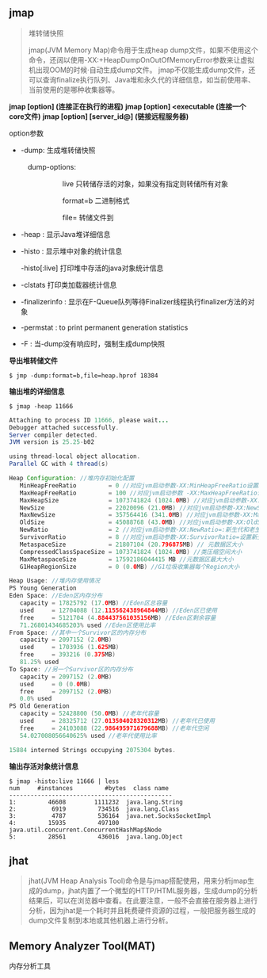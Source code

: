 

## jmap 

> 堆转储快照
>
> jmap(JVM Memory Map)命令用于生成heap dump文件，如果不使用这个命令，还阔以使用-XX:+HeapDumpOnOutOfMemoryError参数来让虚拟机出现OOM的时候·自动生成dump文件。
> jmap不仅能生成dump文件，还可以查询finalize执行队列、Java堆和永久代的详细信息，如当前使用率、当前使用的是哪种收集器等。



**jmap [option] <LVMID> (连接正在执行的进程)**
**jmap [option] <executable <core> (连接一个core文件)**
**jmap [option] [server_id@]<remote server IP or hostname> (链接远程服务器)**



option参数

- -dump:<dump-options> 生成堆转储快照

  　dump-options:

  　　　　　　live 只转储存活的对象，如果没有指定则转储所有对象

  　　　　　　format=b 二进制格式

  　　　　　　file=<file>   转储文件到 <file>

- -heap : 显示Java堆详细信息

- -histo : 显示堆中对象的统计信息

  -histo[:live] 打印堆中存活的java对象统计信息

- -clstats 打印类加载器统计信息

- -finalizerinfo : 显示在F-Queue队列等待Finalizer线程执行finalizer方法的对象

- -permstat : to print permanent generation statistics

- -F : 当-dump没有响应时，强制生成dump快照

**导出堆转储文件**

```
$ jmp -dump:format=b,file=heap.hprof 18384
```



**输出堆的详细信息**

```shell
$ jmap -heap 11666
```

```java
Attaching to process ID 11666, please wait...
Debugger attached successfully.
Server compiler detected.
JVM version is 25.25-b02

using thread-local object allocation.
Parallel GC with 4 thread(s)

Heap Configuration: //堆内存初始化配置
   MinHeapFreeRatio         = 0 //对应jvm启动参数-XX:MinHeapFreeRatio设置JVM堆最小空闲比率(default 40)
   MaxHeapFreeRatio         = 100 //对应jvm启动参数 -XX:MaxHeapFreeRatio设置JVM堆最大空闲比率(default 70)
   MaxHeapSize              = 1073741824 (1024.0MB) //对应jvm启动参数-XX:MaxHeapSize=设置JVM堆的最大大小
   NewSize                  = 22020096 (21.0MB) //对应jvm启动参数-XX:NewSize=设置JVM堆的新生代的默认大小
   MaxNewSize               = 357564416 (341.0MB) //对应jvm启动参数-XX:MaxNewSize=设置JVM堆的新生代的最大大小
   OldSize                  = 45088768 (43.0MB) //对应jvm启动参数-XX:OldSize=<value>:设置JVM堆的老年代的大小
   NewRatio                 = 2 //对应jvm启动参数-XX:NewRatio=:新生代和老生代的大小比率
   SurvivorRatio            = 8 //对应jvm启动参数-XX:SurvivorRatio=设置新生代中Eden区与Survivor区的大小比值
   MetaspaceSize            = 21807104 (20.796875MB) // 元数据区大小
   CompressedClassSpaceSize = 1073741824 (1024.0MB) //类压缩空间大小
   MaxMetaspaceSize         = 17592186044415 MB //元数据区最大大小
   G1HeapRegionSize         = 0 (0.0MB) //G1垃圾收集器每个Region大小

Heap Usage: //堆内存使用情况
PS Young Generation 
Eden Space: //Eden区内存分布
   capacity = 17825792 (17.0MB) //Eden区总容量
   used     = 12704088 (12.115562438964844MB) //Eden区已使用
   free     = 5121704 (4.884437561035156MB) //Eden区剩余容量
   71.26801434685203% used //Eden区使用比率
From Space: //其中一个Survivor区的内存分布
   capacity = 2097152 (2.0MB)
   used     = 1703936 (1.625MB)
   free     = 393216 (0.375MB)
   81.25% used
To Space: //另一个Survivor区的内存分布
   capacity = 2097152 (2.0MB)
   used     = 0 (0.0MB)
   free     = 2097152 (2.0MB)
   0.0% used
PS Old Generation
   capacity = 52428800 (50.0MB) //老年代容量
   used     = 28325712 (27.013504028320312MB) //老年代已使用
   free     = 24103088 (22.986495971679688MB) //老年代空闲
   54.027008056640625% used //老年代使用比率

15884 interned Strings occupying 2075304 bytes.
```



**输出存活对象统计信息**

```shell
$ jmap -histo:live 11666 | less
num     #instances         #bytes  class name
----------------------------------------------
1:         46608        1111232  java.lang.String
2:          6919         734516  java.lang.Class
3:          4787         536164  java.net.SocksSocketImpl
4:         15935         497100  java.util.concurrent.ConcurrentHashMap$Node
5:         28561         436016  java.lang.Object
```




## jhat

> jhat(JVM Heap Analysis Tool)命令是与jmap搭配使用，用来分析jmap生成的dump，jhat内置了一个微型的HTTP/HTML服务器，生成dump的分析结果后，可以在浏览器中查看。在此要注意，一般不会直接在服务器上进行分析，因为jhat是一个耗时并且耗费硬件资源的过程，一般把服务器生成的dump文件复制到本地或其他机器上进行分析。

## Memory Analyzer Tool(MAT)

内存分析工具

